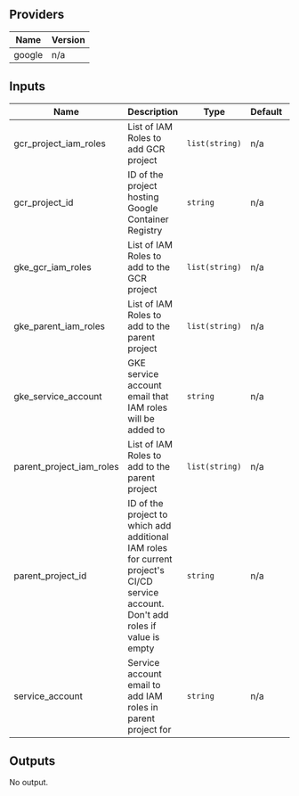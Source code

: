 ## Providers

| Name | Version |
|------|---------|
| google | n/a |

## Inputs

| Name | Description | Type | Default | Required |
|------|-------------|------|---------|:-----:|
| gcr\_project\_iam\_roles | List of IAM Roles to add GCR project | `list(string)` | n/a | yes |
| gcr\_project\_id | ID of the project hosting Google Container Registry | `string` | n/a | yes |
| gke\_gcr\_iam\_roles | List of IAM Roles to add to the GCR project | `list(string)` | n/a | yes |
| gke\_parent\_iam\_roles | List of IAM Roles to add to the parent project | `list(string)` | n/a | yes |
| gke\_service\_account | GKE service account email that IAM roles will be added to | `string` | n/a | yes |
| parent\_project\_iam\_roles | List of IAM Roles to add to the parent project | `list(string)` | n/a | yes |
| parent\_project\_id | ID of the project to which add additional IAM roles for current project's CI/CD service account. Don't add roles if value is empty | `string` | n/a | yes |
| service\_account | Service account email to add IAM roles in parent project for | `string` | n/a | yes |

## Outputs

No output.

